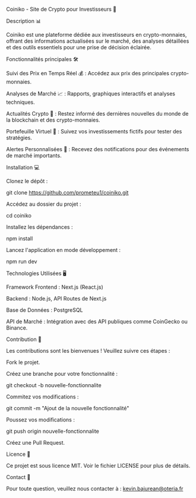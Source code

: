 Coiniko - Site de Crypto pour Investisseurs 🚀

Description 📊

Coiniko est une plateforme dédiée aux investisseurs en crypto-monnaies, offrant des informations actualisées sur le marché, des analyses détaillées et des outils essentiels pour une prise de décision éclairée.

Fonctionnalités principales 🛠️

Suivi des Prix en Temps Réel 💰 : Accédez aux prix des principales crypto-monnaies.

Analyses de Marché 📈 : Rapports, graphiques interactifs et analyses techniques.

Actualités Crypto 📰 : Restez informé des dernières nouvelles du monde de la blockchain et des crypto-monnaies.

Portefeuille Virtuel 💼 : Suivez vos investissements fictifs pour tester des stratégies.

Alertes Personnalisées 🔔 : Recevez des notifications pour des événements de marché importants.

Installation 💻

Clonez le dépôt :

git clone https://github.com/prometeu1/coiniko.git

Accédez au dossier du projet :

cd coiniko

Installez les dépendances :

npm install

Lancez l'application en mode développement :

npm run dev

Technologies Utilisées 🖥️

Framework Frontend : Next.js (React.js)

Backend : Node.js, API Routes de Next.js

Base de Données : PostgreSQL

API de Marché : Intégration avec des API publiques comme CoinGecko ou Binance.

Contribution 🤝

Les contributions sont les bienvenues ! Veuillez suivre ces étapes :

Fork le projet.

Créez une branche pour votre fonctionnalité :

git checkout -b nouvelle-fonctionnalite

Commitez vos modifications :

git commit -m "Ajout de la nouvelle fonctionnalité"

Poussez vos modifications :

git push origin nouvelle-fonctionnalite

Créez une Pull Request.

Licence 📄

Ce projet est sous licence MIT. Voir le fichier LICENSE pour plus de détails.

Contact 📧

Pour toute question, veuillez nous contacter à : kevin.bajurean@oteria.fr